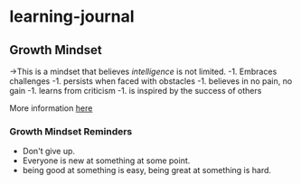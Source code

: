 # learning-journal

## Growth Mindset
 ->This is a mindset that believes _intelligence_ is not limited.
   -1. Embraces challenges
   -1. persists when faced with obstacles 
   -1. believes in no pain, no gain
   -1. learns from criticism
   -1. is inspired by the success of others
 
 More information [here](https://www.atlassian.com/blog/inside-atlassian/growth-mindset)


### Growth Mindset Reminders
- Don't give up.
- Everyone is new at something at some point.
- being good at something is easy, being great at something is hard. 
